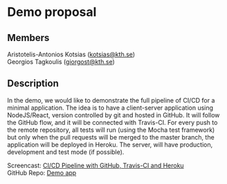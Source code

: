# Demo proposal

## Members
Aristotelis-Antonios Kotsias (kotsias@kth.se)  
Georgios Tagkoulis (giorgost@kth.se)

## Description
In the demo, we would like to demonstrate the full pipeline of CI/CD for a minimal application.
The idea is to have a client-server application using NodeJS/React, version controlled by git and 
hosted in GitHub. It will follow the GitHub flow, and it will be connected with Travis-CI. 
For every push to the remote repository, all tests will run (using the Mocha test framework) but only
when the pull requests will be merged to the master branch, the application will be deployed in Heroku.
The server, will have production, development and test mode (if possible).

Screencast: [CI/CD Pipeline with GitHub, Travis-CI and Heroku](https://www.youtube.com/watch?v=8RSjgaFlGc0&feature=youtu.be&fbclid=IwAR2wi50u_-U5JC3shF-Ol3PlfsMLSKmbPuenrHPdRrqlrsCEIPfdDXWsllk)  
GitHub Repo: [Demo app](https://github.com/AristotelisKotsias/dd2482-DevOpsDemo)